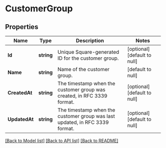 # CustomerGroup

## Properties
Name | Type | Description | Notes
------------ | ------------- | ------------- | -------------
**Id** | **string** | Unique Square-generated ID for the customer group. | [optional] [default to null]
**Name** | **string** | Name of the customer group. | [default to null]
**CreatedAt** | **string** | The timestamp when the customer group was created, in RFC 3339 format. | [optional] [default to null]
**UpdatedAt** | **string** | The timestamp when the customer group was last updated, in RFC 3339 format. | [optional] [default to null]

[[Back to Model list]](../README.md#documentation-for-models) [[Back to API list]](../README.md#documentation-for-api-endpoints) [[Back to README]](../README.md)

